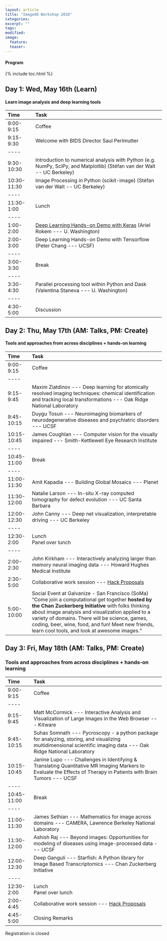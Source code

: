 ```yaml
---
layout: article
title: "ImageXD Workshop 2018"
categories:
excerpt: ""
tags:
modified:
image:
  feature:
  teaser:  
---
```


#### Program

{% include toc.html %}

## Day 1: Wed, May 16th (Learn)

#### Learn image analysis and deep learning tools

| Time        | Task    |
|:------------|:--------|
| 9:00-9:15   | <span class="badge warning">Coffee</span>|
| 9:15-9:30   | Welcome with BIDS Director Saul Perlmutter  |
|----
| 9:30-10:30  | Introduction to numerical analysis with Python (e.g. NumPy, SciPy, and Matplotlib) (Stéfan van der Walt -- UC Berkeley) |
| 10:30-11:30 | Image Processing in Python (scikit-image) (Stéfan van der Walt -- UC Berkeley) |
|----
| 11:30-1:00  | <span class="badge warning">Lunch</span>   |
|----
| 1:00-2:00   | [Deep Learning Hands-on Demo with Keras](https://github.com/arokem/conv-nets/) (Ariel Rokem --- U. Washington) |
| 2:00-3:00   | Deep Learning Hands-on Demo with Tensorflow (Peter Chang --- UCSF)  |
|----
| 3:00-3:30   | <span class="badge warning">Break</span>   |
|----
| 3:30-4:30   | Parallel processing tool within Python and Dask (Valentina Staneva --- U. Washington) |
|----
| 4:30-5:00   | Discussion |

## Day 2: Thu, May 17th (AM: Talks, PM: Create)

#### Tools and approaches from across disciplines + hands-on learning

| Time        | Task    |
|:------------|:--------|
| 9:00-9:15   | <span class="badge warning">Coffee</span>  |
|----
| 9:15-9:45   | Maxim Ziatdinov --- Deep learning for atomically resolved imaging techniques: chemical identification and tracking local transformations --- Oak Ridge National Laboratory |
| 9:45-10:15  | Duygu Tosun --- Neuroimaging biomarkers of neurodegenerative diseases and psychiatric disorders  --- UCSF |
| 10:15-10:45 | James Coughlan --- Computer vision for the visually impaired --- Smith-Kettlewell Eye Research Institute |
|----
| 10:45-11:00 | <span class="badge warning">Break</span>   |
|----
| 11:00-11:30 | Amit Kapadia --- Building Global Mosaics --- Planet |
| 11:30-12:00 | Natalie Larson --- In-situ X-ray computed tomography for defect evolution --- UC Santa Barbara |
| 12:00-12:30 | John Canny --- Deep net visualization, interpretable driving --- UC Berkeley  |
|----
| 12:30-2:00  | <span class="badge warning">Lunch</span> <br/> <span class="badge success">Panel over lunch</span> |
|----
| 2:00-2:30   | John Kirkham --- Interactively analyzing larger than memory neural imaging data --- Howard Hughes Medical Institute|
| 2:30-5:00   | Collaborative work session --- <a href="https://public.etherpad-mozilla.org/p/ImageXD2018"> Hack Proposals</a>|
| 5:00-10:00   | <span class="badge danger">Social Event at Galvanize - San Francisco (SoMa)</span> <br/> “Come join a computational get together **hosted by the Chan Zuckerberg Initiative** with folks thinking about image analysis and visualization applied to a variety of domains. There will be science, games, coding, beer, wine, food, and fun! Meet new friends, learn cool tools, and look at awesome images.” |


## Day 3: Fri, May 18th (AM: Talks, PM: Create)

### Tools and approaches from across disciplines + hands-on learning


| Time        | Task    |
|:------------|:--------|
| 9:00-9:15   | <span class="badge warning">Coffee</span>  |
|----
| 9:15-9:45   | Matt McCormick --- Interactive Analysis and Visualization of Large Images in the Web Browser  --- Kitware  |
| 9:45-10:15  | Suhas Somnath --- Pycroscopy - a python package for analyzing, storing, and visualizing multidimensional scientific imaging data --- Oak Ridge National Laboratory  |
| 10:15-10:45 | Janine Lupo --- Challenges in Identifying & Translating Quantitative MR Imaging Markers to Evaluate the Effects of Therapy in Patients with Brain Tumors --- UCSF |
|----
| 10:45-11:00 | <span class="badge warning">Break</span>   |
|----
| 11:00-11:30 | James Sethian --- Mathematics for image across domains --- CAMERA, Lawrence Berkeley National Laboratory |
| 11:30-12:00 | Ashish Raj --- Beyond images: Opportunities for modeling of diseases using image-processed data --- UCSF |
| 12:00-12:30 | Deep Ganguli --- Starfish: A Python library for Image Based Transcriptomics --- Chan Zuckerberg Initiative |
|----
| 12:30-2:00  | <span class="badge warning">Lunch</span> <br/> <span class="badge success">Panel over lunch</span> |
| 2:00-4:45   | Collaborative work session --- <a href="https://public.etherpad-mozilla.org/p/ImageXD2018"> Hack Proposals</a>|
| 4:45-5:00   | Closing Remarks |

<a class="btn"> Registration is closed </a>
